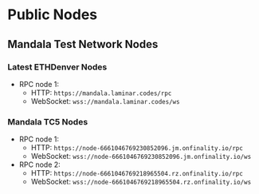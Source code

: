 # Public Nodes

## Mandala Test Network Nodes

### Latest ETHDenver Nodes

* RPC node 1:
  * HTTP: `https://mandala.laminar.codes/rpc`
  * WebSocket: `wss://mandala.laminar.codes/ws`

### Mandala TC5 Nodes

* RPC node 1:
  * HTTP: `https://node-6661046769230852096.jm.onfinality.io/rpc`
  * WebSocket: `wss://node-6661046769230852096.jm.onfinality.io/ws`
* RPC node 2:
  * HTTP: `https://node-6661046769218965504.rz.onfinality.io/rpc`
  * WebSocket: `wss://node-6661046769218965504.rz.onfinality.io/ws`

